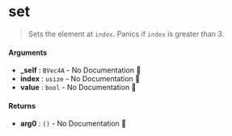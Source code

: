 # set

>  Sets the element at `index`.
>  Panics if `index` is greater than 3.

#### Arguments

- **\_self** : `BVec4A` \- No Documentation 🚧
- **index** : `usize` \- No Documentation 🚧
- **value** : `bool` \- No Documentation 🚧

#### Returns

- **arg0** : `()` \- No Documentation 🚧